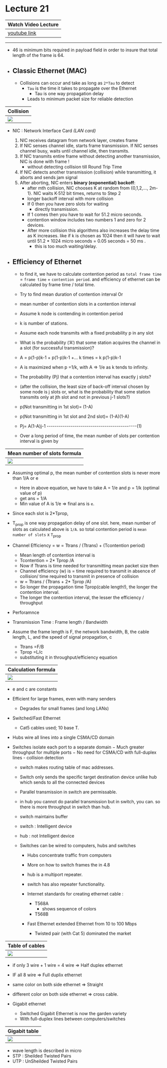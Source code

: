# Lecture 21

|Watch Video Lecture|
|---|
|[youtube link](https://youtu.be/tcr3PMsWhSA)|

---

- 46 is minimum bits required in payload field in order to insure that total length of the frame is 64.

- ## Classic Ethernet (MAC)
	- Collisions can occur and take as long as `2*Tau` to detect
		- `Tau` is the time it takes to propagate over the Ethernet
			- Tau is one way propagation delay
		- Leads to minimum packet size for reliable detection
	
|Collision|
|---|
|![](./assets/collision_diagram.png)|

	
- NIC : Network Interface Card *(LAN card)*
	1. NIC receives datagram from network layer, creates frame
	2. If NIC senses channel idle, starts frame transmission. If NIC senses channel busy, waits until channel idle, then transmits.
	3. If NIC transmits entire frame without detecting another transmission, NIC is done with frame !
		- without detecting collision till Round Trip Time
	4. If NIC detects another transmission (collision) while transmitting, it aborts and sends jam signal
	5. After aborting, NIC enters **binary (exponential) backoff**:
		- after mth collision, NIC chooses K at random from {0,1,2,..., 2m-1}. NIC waits K·512 bit times, returns to Step 2
		- longer backoff interval with more collision
		- If 0 then you have zero slots for waiting
			- directly transmission.
		- If 1 comes then you have to wait for 51.2 micro seconds.
		- contention window includes two numbers 1 and zero for 2 devices.
		- After more collision this algorithms also increases the delay time as K increases. like if k is chosen as 1024 then it will have to wait until 51.2 * 1024 micro seconds = 0.05 seconds = 50 ms .
			- this is too much waiting/delay.
	
- ## Efficiency of Ethernet
	- to find it, we have to calculate contention period as  `total frame time` = `frame time` + `contention period`. and efficiency of ethernet can be calculated by frame time / total time.
	- Try to find mean duration of contention interval Or
	- mean number of contention slots in a contention interval
	- Assume k node is contending in contention period
	- k is number of stations.
	- Assume each node transmits with a fixed probability p in any slot
	- What is the probability (‘A’) that some station acquires the channel in a slot (for successful transmission)?
	- A = p(1-p)k-1 + p(1-p)k-1 +... k times = k p(1-p)k-1
	- A is maximized when p =1/k, with A => 1/e as k tends to infinity.
	
	- The probability (Pj) that a contention interval has exactly j slots?
	-  (after the collision, the least size of back-off interval chosen by some node is j slots or, what is the probability that some station transmits only at jth slot and not in previous j-1 slots?)
	- p(Not transmitting in 1st slot)= (1-A)
	- p(Not transmitting in 1st slot and 2nd slot)= (1-A)(1-A)
	- Pj= A(1-A)j-1 ---------------------------------------------(1)
	- Over a long period of time, the mean number of slots per contention interval is given by
	
|Mean number of slots formula|
|---|
|![](./assets/mean_number_of_slots_formula.png)|
		
- Assuming optimal p, the mean number of contention slots is never more than 1/A or e
	- Here in above equation, we have to take A = 1/e and p = 1/k (optimal value of p)
	- get ans = 1/A
	- Min value of A is 1/e => final ans is `e`.

- Since each slot is 2*Tprop, 
- T<sub>prop</sub> is one way propagation delay of one slot. here, mean number of slots as calculated above is `1/A`. so total contention period is `mean number of slots` x `T`<sub>prop</sub>
- Channel Efficiency = w = Ttrans / (Ttrans) + (Tcontention period)
	- Mean length of contention interval is
	- Tcontention = 2* Tprop /A
	- Now if Ttrans is time needed for transmitting mean packet size then
	- Channel efficiency (w) is = time required to transmit in absence of collision/ time required to transmit in presence of collision
	- w = Ttrans / (Ttrans + 2* Tprop /A)
	- So longer the propagation time Tprop(cable length!), the longer the contention interval.
	- The longer the contention interval, the lesser the efficiency / throughput

- Perforamnce


- Transmission Time : Frame length / Bandwidth
- Assume the frame length is F, the network bandwidth, B, the cable length, L, and the speed of signal propagation, c
	- Ttrans =F/B 
	- Tprop =L/c
	- substituting it in throughput/efficiency equation
	
|Calculation formula|
|---|
|![](./assets/performance_calculation.png)|

- e and c are constants


- Efficient for large frames, even with many senders 
	- Degrades for small frames (and long LANs)

- Switched/Fast Ethernet
	-  Cat5 cables used; 10 base T.
- Hubs wire all lines into a single CSMA/CD domain
- Switches isolate each port to a separate domain
	− Much greater throughput for multiple ports
	− No need for CSMA/CD with full-duplex lines
		- collision detection
	
	- switch makes routing table of mac addresses.
	- Switch only sends the specific target destination device unlike hub which sends to all the connected devices
	- Parallel transmission in switch are permissable.
	- in hub you cannot do parallel transmission but in switch, you can. so there is more throughput in switch than hub.
	- switch maintains buffer
	-  switch : Intelligent device
	-  hub : not Intelligent device
	
	- Switches can be wired to computers, hubs and switches
		- Hubs concentrate traffic from computers
		- More on how to switch frames the in 4.8
		
		- hub is a multiport repeater.
		- switch has also repeater functionality.
		
		- Internet standards for creating ethernet cable : 
			- T568A
				- shows sequence of colors
			- T568B
		- Fast Ethernet extended Ethernet from 10 to 100 Mbps 
			- Twisted pair (with Cat 5) dominated the market
 
|Table of cables|
|---|
|![](./assets/ethernet_cable_table.png)|

- if only 3 wire + 1 wire = 4 wire => Half duplex ethernet
- IF all 8 wire  => Full duplix ethernet

- same color on both side ethernet => Straight
- different color on both side ethernet => cross cable.

- Gigabit ethernet
	- Switched Gigabit Ethernet is now the garden variety
	- With full-duplex lines between computers/switches

|Gigabit table|
|---|
|![](./assets/gigabit_table.png)|
	
- wave length is described in micro
- STP : Sheilded Twisted Pairs
- UTP : UnSheilded Twisted Pairs